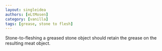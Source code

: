 ```yaml
---
layout: singleidea
authors: [eLtMosen]
category: [vanilla]
tags: [grease, stone to flesh]
---
```

Stone-to-fleshing a greased stone object should retain the grease on the resulting meat object.
